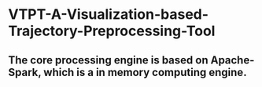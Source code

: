 # VTPT-A-Visualization-based-Trajectory-Preprocessing-Tool

## The core processing engine is based on Apache-Spark, which is a in memory computing engine.
